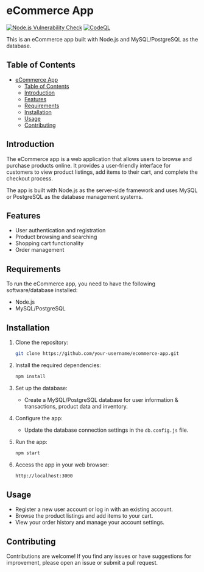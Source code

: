# eCommerce App

<p align="left">
<a href="https://github.com/nil2022/ecommerce/actions/workflows/vulnerability-check.yml" target="_blank"><img src="https://github.com/nil2022/ecommerce/actions/workflows/vulnerability-check.yml/badge.svg?branch=master" alt="Node.js Vulnerability Check" /></a>
<a href="https://github.com/nil2022/ecommerce/actions/workflows/github-code-scanning/codeql" target="_blank"> <img src="https://github.com/nil2022/ecommerce/actions/workflows/github-code-scanning/codeql/badge.svg?branch=master" alt="CodeQL" /></a>
</a>
</p>

This is an eCommerce app built with Node.js and MySQL/PostgreSQL as the database.

## Table of Contents

- [eCommerce App](#ecommerce-app)
  - [Table of Contents](#table-of-contents)
  - [Introduction](#introduction)
  - [Features](#features)
  - [Requirements](#requirements)
  - [Installation](#installation)
  - [Usage](#usage)
  - [Contributing](#contributing)

## Introduction

The eCommerce app is a web application that allows users to browse and purchase products online. It provides a user-friendly interface for customers to view product listings, add items to their cart, and complete the checkout process.

The app is built with Node.js as the server-side framework and uses MySQL or PostgreSQL as the database management systems.

## Features

- User authentication and registration
- Product browsing and searching
- Shopping cart functionality
- Order management

## Requirements

To run the eCommerce app, you need to have the following software/database installed:

- Node.js
- MySQL/PostgreSQL

## Installation

1. Clone the repository:

   ```bash
   git clone https://github.com/your-username/ecommerce-app.git
   ```
2. Install the required dependencies:

   ```bash
   npm install
   ```
3. Set up the database:

   - Create a MySQL/PostgreSQL database for user information & transactions, product data and inventory.

4. Configure the app:

   - Update the database connection settings in the ```db.config.js``` file.

5. Run the app:

   ```bash
   npm start
   ```
6. Access the app in your web browser:
   
   ```bash
   http://localhost:3000
   ```
## Usage

   - Register a new user account or log in with an existing account.
   - Browse the product listings and add items to your cart.
   - View your order history and manage your account settings.

## Contributing

   Contributions are welcome! If you find any issues or have suggestions for improvement, please open an issue or submit a pull request.